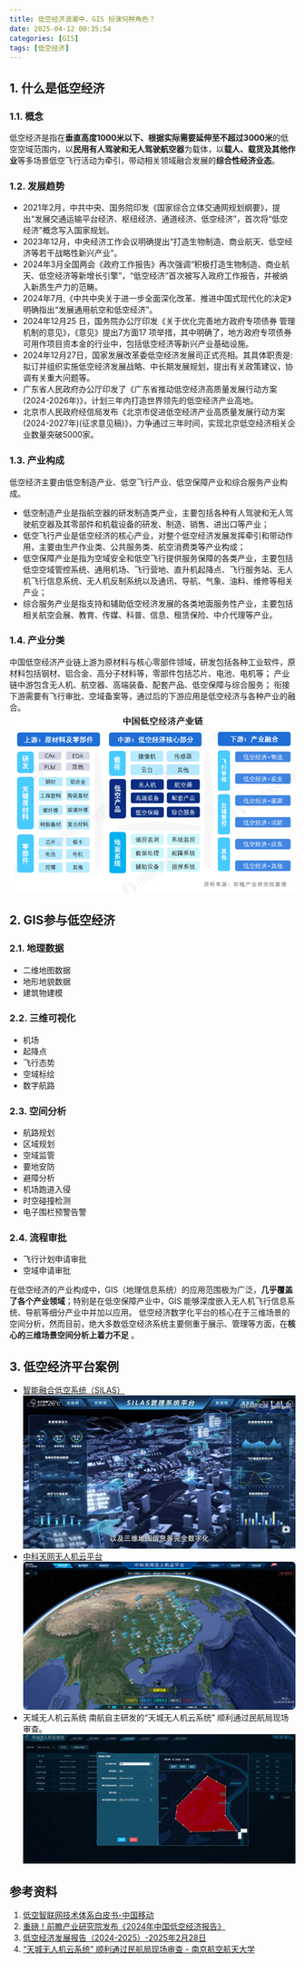 ```yaml
---
title: 低空经济浪潮中，GIS 扮演何种角色？
date: 2025-04-12 00:35:54
categories: [GIS]
tags: [低空经济]
---
```

## 1. 什么是低空经济
### 1.1. 概念
低空经济是指在**垂直高度1000米以下、根据实际需要延伸至不超过3000米**的低空空域范围内，以**民用有人驾驶和无人驾驶航空器**为载体，以**载人、载货及其他作业**等多场景低空飞行活动为牵引，带动相关领域融合发展的**综合性经济业态**。
<!--more-->
### 1.2. 发展趋势
- 2021年2月，中共中央、国务院印发《国家综合立体交通网规划纲要》，提出“发展交通运输平台经济、枢纽经济、通道经济、低空经济”，首次将“低空经济”概念写入国家规划。
- 2023年12月，中央经济工作会议明确提出“打造生物制造、商业航天、低空经济等若干战略性新兴产业”。
- 2024年3月全国两会《政府工作报告》再次强调“积极打造生物制造、商业航天、低空经济等新增长引擎”，“低空经济”首次被写入政府工作报告，并被纳入新质生产力的范畴。
- 2024年7月,《中共中央关于进一步全面深化改革、推进中国式现代化的决定》明确指出“发展通用航空和低空经济”。
- 2024年12月25 日，国务院办公厅印发《关于优化完善地方政府专项债券
管理机制的意见》，《意见》提出7方面17 项举措，其中明确了，地方政府专项债券可用作项目资本金的行业中，包括低空经济等新兴产业基础设施。
- 2024年12月27日，国家发展改革委低空经济发展司正式亮相。其具体职责是:拟订并组织实施低空经济发展战略、中长期发展规划，提出有关政策建议，协调有关重大问题等。
- 广东省人民政府办公厅印发了《广东省推动低空经济高质量发展行动方案(2024-2026年)》，计划三年内打造世界领先的低空经济产业高地。
- 北京市人民政府经信局发布《北京市促进低空经济产业高质量发展行动方案(2024-2027年)(征求意见稿)》，力争通过三年时间，实现北京低空经济相关企业数量突破5000家。
### 1.3. 产业构成
低空经济主要由低空制造产业、低空飞行产业、低空保障产业和综合服务产业构成。
- 低空制造产业是指航空器的研发制造类产业，主要包括各种有人驾驶和无人驾驶航空器及其零部件和机载设备的研发、制造、销售、进出口等产业；
- 低空飞行产业是低空经济的核心产业，对整个低空经济发展发挥牵引和带动作用，主要由生产作业类、公共服务类、航空消费类等产业构成；
- 低空保障产业是指为空域安全和低空飞行提供服务保障的各类产业，主要包括低空空域管控系统、通用机场、飞行营地、直升机起降点、飞行服务站、无人机飞行信息系统、无人机反制系统以及通讯、导航、气象、油料、维修等相关产业；
- 综合服务产业是指支持和辅助低空经济发展的各类地面服务性产业，主要包括相关航空会展、教育、传媒、科普、信息、租赁保险、中介代理等产业。
### 1.4. 产业分类
中国低空经济产业链上游为原材料与核心零部件领域，研发包括各种工业软件，原材料包括钢材、铝合金、高分子材料等，零部件包括芯片、电池、电机等；
产业链中游包含无人机、航空器、高端装备、配套产品、低空保障与综合服务；
衔接下游需要有飞行审批、空域备案等，通过后的下游应用是低空经济与各种产业的融合。
![产业分类](../images/0017/01.png)

## 2. GIS参与低空经济
### 2.1. 地理数据
- 二维地图数据
- 地形地貌数据
- 建筑物建模
### 2.2. 三维可视化
- 机场
- 起降点
- 飞行态势
- 空域标绘
- 数字航路
### 2.3. 空间分析
- 航路规划
- 区域规划
- 空域监管
- 要地安防
- 避障分析
- 机场跑道入侵
- 时空碰撞检测
- 电子围栏预警告警
### 2.4. 流程审批
- 飞行计划申请审批
- 空域申请审批

在低空经济的产业构成中，GIS（地理信息系统）的应用范围极为广泛，**几乎覆盖了各个产业领域**；特别是在低空保障产业中，GIS 能够深度嵌入无人机飞行信息系统、导航等细分产业中并加以应用。
低空经济数字化平台的核心在于三维场景的空间分析，然而目前，绝大多数低空经济系统主要侧重于展示、管理等方面，在**核心的三维场景空间分析上着力不足** 。 
## 3. 低空经济平台案例
- [智能融合低空系统（SILAS）](https://www.bilibili.com/video/BV1wQ4y1G779)
![SILAS](../images/0017/02.png)
- [中科天网无人机云平台](https://www.geoai.com/zktw-UAV)
  ![中科天网无人机云平台](../images/0017/03.png)
- 天城无人机云系统
南航自主研发的“天城无人机云系统” 顺利通过民航局现场审查。
![天城无人机云系统](../images/0017/04.png)
## 参考资料
1. [低空智联网技术体系白皮书-中国移动](http://doc.cserver.com.cn/doc_d597065f-10a0-43c4-b2f4-36fc3ed4f5cd.html)
2. [重磅！前瞻产业研究院发布《2024年中国低空经济报告》](https://f.qianzhan.com/aboutus/detail/231226-68eadbf7.html)
3. [低空经济发展报告（2024-2025）-2025年2月28日](https://mp.weixin.qq.com/s/z00YTcADTRNXxnvirUbwBA)
4. [“天城无人机云系统” 顺利通过民航局现场审查 - 南京航空航天大学](https://gjcxg.nuaa.edu.cn/2024/0429/c16954a337672/page.htm)

